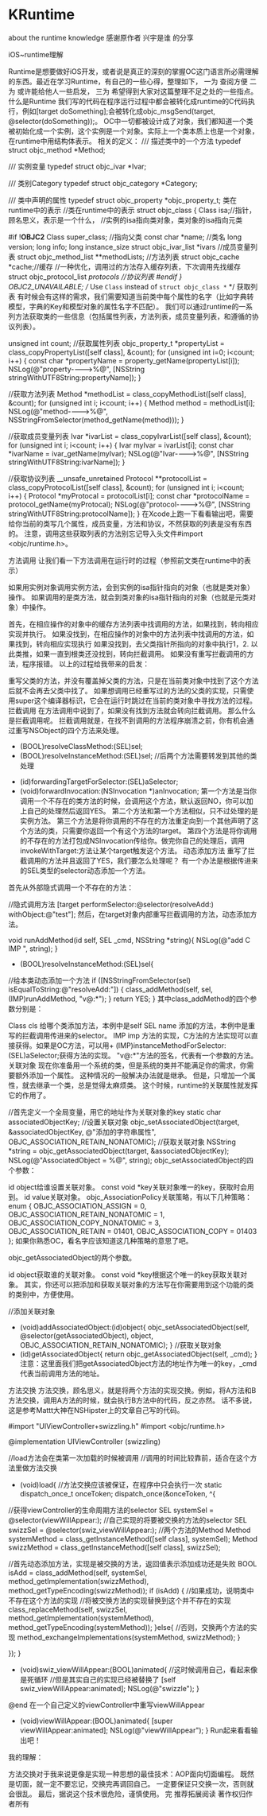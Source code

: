 # KRuntime
about the runtime knowledge
感谢原作者  兴宇是谁 的分享

iOS~runtime理解

Runtime是想要做好iOS开发，或者说是真正的深刻的掌握OC这门语言所必需理解的东西。最近在学习Runtime，有自己的一些心得，整理如下，
一为 查阅方便
二为 或许能给他人一些启发，
三为 希望得到大家对这篇整理不足之处的一些指点。
什么是Runtime
我们写的代码在程序运行过程中都会被转化成runtime的C代码执行，例如[target doSomething];会被转化成objc_msgSend(target, @selector(doSomething));。
OC中一切都被设计成了对象，我们都知道一个类被初始化成一个实例，这个实例是一个对象。实际上一个类本质上也是一个对象，在runtime中用结构体表示。
相关的定义：
/// 描述类中的一个方法
typedef struct objc_method *Method;

/// 实例变量
typedef struct objc_ivar *Ivar;

/// 类别Category
typedef struct objc_category *Category;

/// 类中声明的属性
typedef struct objc_property *objc_property_t;
类在runtime中的表示
//类在runtime中的表示
struct objc_class {
Class isa;//指针，顾名思义，表示是一个什么，
//实例的isa指向类对象，类对象的isa指向元类

#if !__OBJC2__
Class super_class;  //指向父类
const char *name;  //类名
long version;
long info;
long instance_size
struct objc_ivar_list *ivars //成员变量列表
struct objc_method_list **methodLists; //方法列表
struct objc_cache *cache;//缓存
//一种优化，调用过的方法存入缓存列表，下次调用先找缓存
struct objc_protocol_list *protocols //协议列表
#endif
} OBJC2_UNAVAILABLE;
/* Use `Class` instead of `struct objc_class *` */
获取列表
有时候会有这样的需求，我们需要知道当前类中每个属性的名字（比如字典转模型，字典的Key和模型对象的属性名字不匹配）。
我们可以通过runtime的一系列方法获取类的一些信息（包括属性列表，方法列表，成员变量列表，和遵循的协议列表）。

unsigned int count;
//获取属性列表
objc_property_t *propertyList = class_copyPropertyList([self class], &count);
for (unsigned int i=0; i<count; i++) {
const char *propertyName = property_getName(propertyList[i]);
NSLog(@"property---->%@", [NSString stringWithUTF8String:propertyName]);
}

//获取方法列表
Method *methodList = class_copyMethodList([self class], &count);
for (unsigned int i; i<count; i++) {
Method method = methodList[i];
NSLog(@"method---->%@", NSStringFromSelector(method_getName(method)));
}

//获取成员变量列表
Ivar *ivarList = class_copyIvarList([self class], &count);
for (unsigned int i; i<count; i++) {
Ivar myIvar = ivarList[i];
const char *ivarName = ivar_getName(myIvar);
NSLog(@"Ivar---->%@", [NSString stringWithUTF8String:ivarName]);
}

//获取协议列表
__unsafe_unretained Protocol **protocolList = class_copyProtocolList([self class], &count);
for (unsigned int i; i<count; i++) {
Protocol *myProtocal = protocolList[i];
const char *protocolName = protocol_getName(myProtocal);
NSLog(@"protocol---->%@", [NSString stringWithUTF8String:protocolName]);
}
在Xcode上跑一下看看输出吧，需要给你当前的类写几个属性，成员变量，方法和协议，不然获取的列表是没有东西的。
注意，调用这些获取列表的方法别忘记导入头文件#import <objc/runtime.h>。

方法调用
让我们看一下方法调用在运行时的过程（参照前文类在runtime中的表示）

如果用实例对象调用实例方法，会到实例的isa指针指向的对象（也就是类对象）操作。
如果调用的是类方法，就会到类对象的isa指针指向的对象（也就是元类对象）中操作。

首先，在相应操作的对象中的缓存方法列表中找调用的方法，如果找到，转向相应实现并执行。
如果没找到，在相应操作的对象中的方法列表中找调用的方法，如果找到，转向相应实现执行
如果没找到，去父类指针所指向的对象中执行1，2.
以此类推，如果一直到根类还没找到，转向拦截调用。
如果没有重写拦截调用的方法，程序报错。
以上的过程给我带来的启发：

重写父类的方法，并没有覆盖掉父类的方法，只是在当前类对象中找到了这个方法后就不会再去父类中找了。
如果想调用已经重写过的方法的父类的实现，只需使用super这个编译器标识，它会在运行时跳过在当前的类对象中寻找方法的过程。
拦截调用
在方法调用中说到了，如果没有找到方法就会转向拦截调用。
那么什么是拦截调用呢。
拦截调用就是，在找不到调用的方法程序崩溃之前，你有机会通过重写NSObject的四个方法来处理。

+ (BOOL)resolveClassMethod:(SEL)sel;
+ (BOOL)resolveInstanceMethod:(SEL)sel;
//后两个方法需要转发到其他的类处理
- (id)forwardingTargetForSelector:(SEL)aSelector;
- (void)forwardInvocation:(NSInvocation *)anInvocation;
第一个方法是当你调用一个不存在的类方法的时候，会调用这个方法，默认返回NO，你可以加上自己的处理然后返回YES。
第二个方法和第一个方法相似，只不过处理的是实例方法。
第三个方法是将你调用的不存在的方法重定向到一个其他声明了这个方法的类，只需要你返回一个有这个方法的target。
第四个方法是将你调用的不存在的方法打包成NSInvocation传给你。做完你自己的处理后，调用invokeWithTarget:方法让某个target触发这个方法。
动态添加方法
重写了拦截调用的方法并且返回了YES，我们要怎么处理呢？
有一个办法是根据传进来的SEL类型的selector动态添加一个方法。

首先从外部隐式调用一个不存在的方法：

//隐式调用方法
[target performSelector:@selector(resolveAdd:) withObject:@"test"];
然后，在target对象内部重写拦截调用的方法，动态添加方法。

void runAddMethod(id self, SEL _cmd, NSString *string){
NSLog(@"add C IMP ", string);
}
+ (BOOL)resolveInstanceMethod:(SEL)sel{

//给本类动态添加一个方法
if ([NSStringFromSelector(sel) isEqualToString:@"resolveAdd:"]) {
class_addMethod(self, sel, (IMP)runAddMethod, "v@:*");
}
return YES;
}
其中class_addMethod的四个参数分别是：

Class cls 给哪个类添加方法，本例中是self
SEL name 添加的方法，本例中是重写的拦截调用传进来的selector。
IMP imp 方法的实现，C方法的方法实现可以直接获得。如果是OC方法，可以用+ (IMP)instanceMethodForSelector:(SEL)aSelector;获得方法的实现。
"v@:*"方法的签名，代表有一个参数的方法。
关联对象
现在你准备用一个系统的类，但是系统的类并不能满足你的需求，你需要额外添加一个属性。
这种情况的一般解决办法就是继承。
但是，只增加一个属性，就去继承一个类，总是觉得太麻烦类。
这个时候，runtime的关联属性就发挥它的作用了。

//首先定义一个全局变量，用它的地址作为关联对象的key
static char associatedObjectKey;
//设置关联对象
objc_setAssociatedObject(target, &associatedObjectKey, @"添加的字符串属性", OBJC_ASSOCIATION_RETAIN_NONATOMIC); //获取关联对象
NSString *string = objc_getAssociatedObject(target, &associatedObjectKey);
NSLog(@"AssociatedObject = %@", string);
objc_setAssociatedObject的四个参数：

id object给谁设置关联对象。
const void *key关联对象唯一的key，获取时会用到。
id value关联对象。
objc_AssociationPolicy关联策略，有以下几种策略：
enum {
OBJC_ASSOCIATION_ASSIGN = 0,
OBJC_ASSOCIATION_RETAIN_NONATOMIC = 1, 
OBJC_ASSOCIATION_COPY_NONATOMIC = 3,
OBJC_ASSOCIATION_RETAIN = 01401,
OBJC_ASSOCIATION_COPY = 01403 
};
如果你熟悉OC，看名字应该知道这几种策略的意思了吧。

objc_getAssociatedObject的两个参数。

id object获取谁的关联对象。
const void *key根据这个唯一的key获取关联对象。
其实，你还可以把添加和获取关联对象的方法写在你需要用到这个功能的类的类别中，方便使用。

//添加关联对象
- (void)addAssociatedObject:(id)object{
objc_setAssociatedObject(self, @selector(getAssociatedObject), object, OBJC_ASSOCIATION_RETAIN_NONATOMIC);
}
//获取关联对象
- (id)getAssociatedObject{
return objc_getAssociatedObject(self, _cmd);
}
注意：这里面我们把getAssociatedObject方法的地址作为唯一的key，_cmd代表当前调用方法的地址。

方法交换
方法交换，顾名思义，就是将两个方法的实现交换。例如，将A方法和B方法交换，调用A方法的时候，就会执行B方法中的代码，反之亦然。
话不多说，这是参考Mattt大神在NSHipster上的文章自己写的代码。

#import "UIViewController+swizzling.h"
#import <objc/runtime.h>

@implementation UIViewController (swizzling)

//load方法会在类第一次加载的时候被调用
//调用的时间比较靠前，适合在这个方法里做方法交换
+ (void)load{
//方法交换应该被保证，在程序中只会执行一次
static dispatch_once_t onceToken;
dispatch_once(&onceToken, ^{

//获得viewController的生命周期方法的selector
SEL systemSel = @selector(viewWillAppear:);
//自己实现的将要被交换的方法的selector
SEL swizzSel = @selector(swiz_viewWillAppear:);
//两个方法的Method
Method systemMethod = class_getInstanceMethod([self class], systemSel);
Method swizzMethod = class_getInstanceMethod([self class], swizzSel);

//首先动态添加方法，实现是被交换的方法，返回值表示添加成功还是失败
BOOL isAdd = class_addMethod(self, systemSel, method_getImplementation(swizzMethod), method_getTypeEncoding(swizzMethod));
if (isAdd) {
//如果成功，说明类中不存在这个方法的实现
//将被交换方法的实现替换到这个并不存在的实现
class_replaceMethod(self, swizzSel, method_getImplementation(systemMethod), method_getTypeEncoding(systemMethod));
}else{
//否则，交换两个方法的实现
method_exchangeImplementations(systemMethod, swizzMethod);
}

});
}

- (void)swiz_viewWillAppear:(BOOL)animated{
//这时候调用自己，看起来像是死循环
//但是其实自己的实现已经被替换了
[self swiz_viewWillAppear:animated];
NSLog(@"swizzle");
}

@end
在一个自己定义的viewController中重写viewWillAppear

- (void)viewWillAppear:(BOOL)animated{
[super viewWillAppear:animated];
NSLog(@"viewWillAppear");
}
Run起来看看输出吧！

我的理解：

方法交换对于我来说更像是实现一种思想的最佳技术：AOP面向切面编程。
既然是切面，就一定不要忘记，交换完再调回自己。
一定要保证只交换一次，否则就会很乱。
最后，据说这个技术很危险，谨慎使用。
完
推荐拓展阅读
著作权归作者所有

